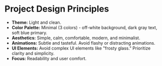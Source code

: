 # Project Design Principles

- **Theme:** Light and clean.
- **Color Palette:** Minimal (3 colors) - off-white background, dark gray text, soft blue primary.
- **Aesthetics:** Simple, calm, comfortable, modern, and minimalist.
- **Animations:** Subtle and tasteful. Avoid flashy or distracting animations.
- **UI Elements:** Avoid complex UI elements like "frosty glass." Prioritize clarity and simplicity.
- **Focus:** Readability and user comfort.